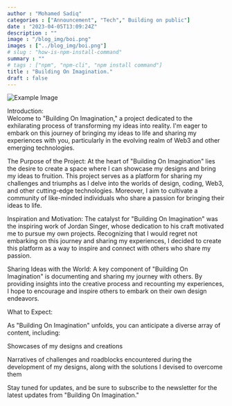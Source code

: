 ```yaml
---
author : "Mohamed Sadiq"
categories : ["Announcement", "Tech"," Building on public"]
date : "2023-04-05T13:09:24Z"
description : ""
image : "/blog_img/boi.png"
images : ["../blog_img/boi.png"]
# slug : "how-is-npm-install-command"
summary : ""
# tags : ["npm", "npm-cli", "npm install command"]
title : "Building On Imagination."
draft : false
---
```


![Example Image](../blog_img/boi.png)

Introduction:   
Welcome to "Building On Imagination," a project dedicated to the exhilarating process of transforming my ideas into reality. I'm eager to embark on this journey of bringing my ideas to life and sharing my experiences with you, particularly in the evolving realm of Web3 and other emerging technologies.

The Purpose of the Project:
At the heart of "Building On Imagination" lies the desire to create a space where I can showcase my designs and bring my ideas to fruition. This project serves as a platform for sharing my challenges and triumphs as I delve into the worlds of design, coding, Web3, and other cutting-edge technologies. Moreover, I aim to cultivate a community of like-minded individuals who share a passion for bringing their ideas to life.

Inspiration and Motivation:
The catalyst for "Building On Imagination" was the inspiring work of Jordan Singer, whose dedication to his craft motivated me to pursue my own projects. Recognizing that I would regret not embarking on this journey and sharing my experiences, I decided to create this platform as a way to inspire and connect with others who share my passion.

Sharing Ideas with the World:
A key component of "Building On Imagination" is documenting and sharing my journey with others. By providing insights into the creative process and recounting my experiences, I hope to encourage and inspire others to embark on their own design endeavors.

What to Expect:

As "Building On Imagination" unfolds, you can anticipate a diverse array of content, including:

Showcases of my designs and creations

Narratives of challenges and roadblocks encountered during the development of my designs, along with the solutions I devised to overcome them

Stay tuned for updates, and be sure to subscribe to the newsletter for the latest updates from "Building On Imagination."